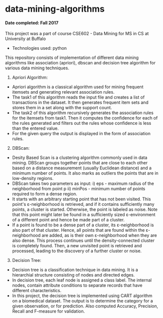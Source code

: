 # data-mining-algorithms	                            
#### Date completed: Fall 2017

This project was a part of course CSE602 - Data Mining for MS in CS at University at Buffalo

* Technologies used: python

This repository consists of implementation of different data mining algorithms like association (apriori), dbscan and decision tree algorithm for various data mining techniques.

1) Apriori Algorithm:  
* Apriori algorithm is a classical algorithm used for mining frequent itemsets and generating relevant association rules. 
* The task1 of this algorithm reads the input file and creates a list of transactions in the dataset. It then generates frequent item sets and stores them in a set along with the support count. 
* The task2 of this algorithm recursively generates the association rules for the itemsets from task1. Then it computes the confidence for each of the rules generated and filters out the rules whose confidence is less than the entered value. 
* For the given query the output is displayed in the form of association rules.

2) DBScan:  
* Desity Based Scan is a clustering algorithm commonly used in data mining. DBScan groups together points that are close to each other based on a distance measurement (usually Euclidean distance) and a minimum number of points. It also marks as outliers the points that are in low-density regions.   
* DBScan takes two parameters as input: i) eps - maximum radius of the neighborhood from point p ii) minPos - minimum number of points required to form a dense region. 
* It starts with an arbitrary starting point that has not been visited. This point's ε-neighborhood is retrieved, and if it contains sufficiently many points, a cluster is started. Otherwise, the point is labeled as noise. Note that this point might later be found in a sufficiently sized ε-environment of a different point and hence be made part of a cluster.  
* If a point is found to be a dense part of a cluster, its ε-neighborhood is also part of that cluster. Hence, all points that are found within the ε-neighborhood are added, as is their own ε-neighborhood when they are also dense. This process continues until the density-connected cluster is completely found. Then, a new unvisited point is retrieved and processed, leading to the discovery of a further cluster or noise.

3) Decision Tree:  
* Decision tree is a classification technique in data mining. It is a hierarchial structure consisting of nodes and directed edges. 
* In decision tree, each leaf node is assigned a class label. The internal nodes, contain attribute conditions to separate records that have different characteristics. 
* In this project, the decision tree is implemented using CART algorithm on a biomedical dataset. The output is to determine the category for a given observation, or for prediction. Also computed Accuracy, Precision, Recall and F-measure for validation. 

